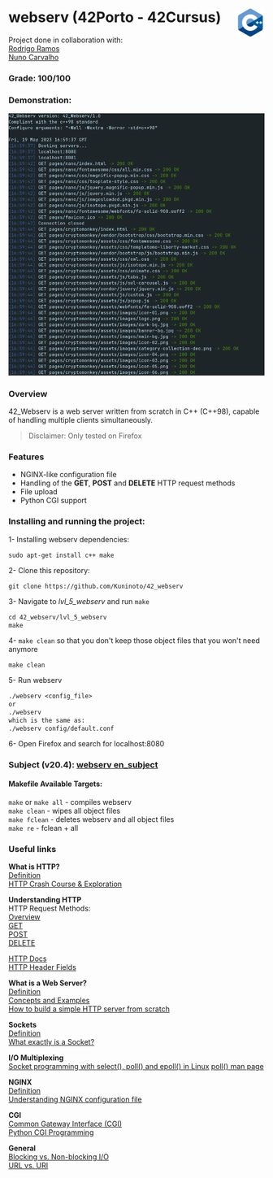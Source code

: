 # webserv (42Porto - 42Cursus) <img src="https://github.com/devicons/devicon/blob/master/icons/cplusplus/cplusplus-original.svg" title="CPP" alt="CPP Logo" width="55" height="55" align="right" />&nbsp;  

Project done in collaboration with:  
[Rodrigo Ramos](https://github.com/ramos21rodrigo)  
[Nuno Carvalho](https://github.com/Kuninoto)  

### Grade: 100/100

###  Demonstration:
![](./extras/logs_showcase.png)

### Overview
42_Webserv is a web server written from scratch in C++ (C++98), capable of handling multiple clients simultaneously.  

> Disclaimer: Only tested on Firefox

### Features
- NGINX-like configuration file
- Handling of the **GET**, **POST** and **DELETE** HTTP request methods  
- File upload  
- Python CGI support   

### Installing and running the project:
1- Installing webserv dependencies:  

	sudo apt-get install c++ make  
2- Clone this repository:  

	git clone https://github.com/Kuninoto/42_webserv
3- Navigate to _lvl_5_webserv_ and run `make`

	cd 42_webserv/lvl_5_webserv
	make
4- `make clean` so that you don't keep those object files that you won't need anymore  

	make clean
5- Run webserv

	./webserv <config_file>
	or
	./webserv
	which is the same as:
	./webserv config/default.conf

6- Open Firefox and search for localhost:8080

###  Subject (v20.4): [webserv en_subject](./extras/en.subject_webserv.pdf)

#### Makefile Available Targets:  
`make` or `make all` - compiles webserv  
`make clean` - wipes all object files  
`make fclean` - deletes webserv and all object files  
`make re` - fclean  + all  

### Useful links

**What is HTTP?**  
[Definition](https://en.wikipedia.org/wiki/Hypertext_Transfer_Protocol)  
[HTTP Crash Course & Exploration](https://www.youtube.com/watch?v=iYM2zFP3Zn0)   

**Understanding HTTP**  
HTTP Request Methods:  
[Overview](https://www.youtube.com/watch?v=tkfVQK6UxDI)  
[GET](https://developer.mozilla.org/en-US/docs/Web/HTTP/Methods/GET#syntax)  
[POST](https://developer.mozilla.org/en-US/docs/Web/HTTP/Methods/POST)  
[DELETE](https://developer.mozilla.org/en-US/docs/Web/HTTP/Methods/DELETE)  

[HTTP Docs](https://developer.mozilla.org/en-US/docs/Web/HTTP)  
[HTTP Header Fields](https://en.wikipedia.org/wiki/List_of_HTTP_header_fields)  

**What is a Web Server?**  
[Definition](https://en.wikipedia.org/wiki/Web_server)  
[Concepts and Examples](https://www.youtube.com/watch?v=9J1nJOivdyw)  
[How to build a simple HTTP server from scratch](https://medium.com/from-the-scratch/http-server-what-do-you-need-to-know-to-build-a-simple-http-server-from-scratch-d1ef8945e4fa)  

**Sockets**  
[Definition](https://en.wikipedia.org/wiki/Network_socket)  
[What exactly is a Socket?](https://stackoverflow.com/questions/16233193/what-exactly-is-socket)

**I/O Multiplexing**  
[Socket programming with select(), poll() and epoll() in Linux](https://www.youtube.com/watch?v=dEHZb9JsmOU&t=1035s)
[poll() man page](https://linux.die.net/man/2/poll)  

**NGINX**  
[Definition](https://en.wikipedia.org/wiki/Nginx)  
[Understanding NGINX configuration file](https://www.digitalocean.com/community/tutorials/understanding-the-nginx-configuration-file-structure-and-configuration-contexts)  

**CGI**  
[Common Gateway Interface (CGI)](https://en.wikipedia.org/wiki/Common_Gateway_Interface)  
[Python CGI Programming](https://www.youtube.com/watch?v=hV1NWnbC-D8)  

**General**  
[Blocking vs. Non-blocking I/O](https://www.linuxtoday.com/blog/blocking-and-non-blocking-i-0/)  
[URL vs. URI](https://stackoverflow.com/questions/4239941/difference-between-url-and-uri)  

